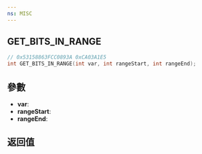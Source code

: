 ```yaml
---
ns: MISC
---
```

## GET_BITS_IN_RANGE

```c
// 0x53158863FCC0893A 0xCA03A1E5
int GET_BITS_IN_RANGE(int var, int rangeStart, int rangeEnd);
```


## 參數
* **var**: 
* **rangeStart**: 
* **rangeEnd**: 

## 返回值
